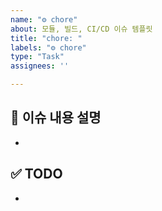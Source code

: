 ```yaml
---
name: "⚙️ chore"
about: 모듈, 빌드, CI/CD 이슈 템플릿
title: "chore: "
labels: "⚙️ chore"
type: "Task"
assignees: ''

---
```


## 📌 이슈 내용 설명
- 

## ✅ TODO
-
